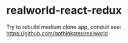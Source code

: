 # realworld-react-redux

Try to rebuild medium clone app, conduit
see: https://github.com/gothinkster/realworld
